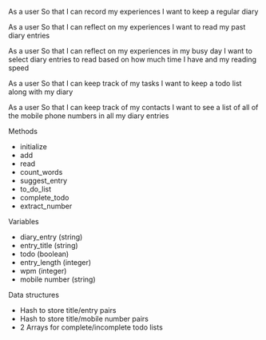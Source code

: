 As a user
So that I can record my experiences
I want to keep a regular diary

As a user
So that I can reflect on my experiences
I want to read my past diary entries

As a user
So that I can reflect on my experiences in my busy day
I want to select diary entries to read based on how much time I have and my reading speed

As a user
So that I can keep track of my tasks
I want to keep a todo list along with my diary

As a user
So that I can keep track of my contacts
I want to see a list of all of the mobile phone numbers in all my diary entries

Methods
- initialize 
- add
- read 
- count_words 
- suggest_entry
- to_do_list 
- complete_todo
- extract_number

Variables
- diary_entry (string)
- entry_title (string)
- todo (boolean)
- entry_length (integer)
- wpm (integer)
- mobile number (string)

Data structures
- Hash to store title/entry pairs
- Hash to store title/mobile number pairs
- 2 Arrays for complete/incomplete todo lists
